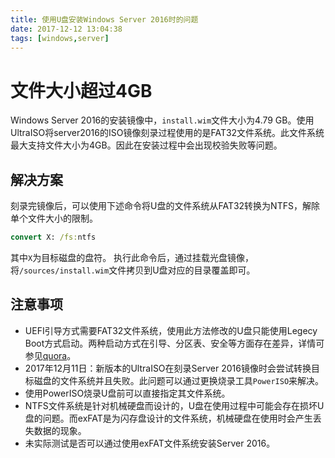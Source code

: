```yaml
---
title: 使用U盘安装Windows Server 2016时的问题
date: 2017-12-12 13:04:38
tags: [windows,server]
---
```


# 文件大小超过4GB
Windows Server 2016的安装镜像中，`install.wim`文件大小为4.79 GB。使用UltraISO将server2016的ISO镜像刻录过程使用的是FAT32文件系统。此文件系统最大支持文件大小为4GB。因此在安装过程中会出现校验失败等问题。

## 解决方案
刻录完镜像后，可以使用下述命令将U盘的文件系统从FAT32转换为NTFS，解除单个文件大小的限制。
``` cmd
convert X: /fs:ntfs
```
其中`X`为目标磁盘的盘符。
执行此命令后，通过挂载光盘镜像，将`/sources/install.wim`文件拷贝到U盘对应的目录覆盖即可。

## 注意事项
* UEFI引导方式需要FAT32文件系统，使用此方法修改的U盘只能使用Legecy Boot方式启动。两种启动方式在引导、分区表、安全等方面存在差异，详情可参见[quora](https://www.quora.com/What-is-the-difference-between-UEFI-and-Legacy-Mode-which-we-need-to-choose-while-installing-the-OS)。
* 2017年12月11日：新版本的UltraISO在刻录Server 2016镜像时会尝试转换目标磁盘的文件系统并且失败。此问题可以通过更换烧录工具`PowerISO`来解决。
* 使用PowerISO烧录U盘前可以直接指定其文件系统。
* NTFS文件系统是针对机械硬盘而设计的，U盘在使用过程中可能会存在损坏U盘的问题。而exFAT是为闪存盘设计的文件系统，机械硬盘在使用时会产生丢失数据的现象。
* 未实际测试是否可以通过使用exFAT文件系统安装Server 2016。